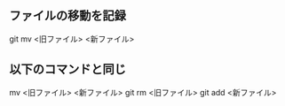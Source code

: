 ## ファイルの移動を記録
git mv <旧ファイル> <新ファイル>
## 以下のコマンドと同じ
mv <旧ファイル> <新ファイル>
git rm <旧ファイル>
git add <新ファイル>
